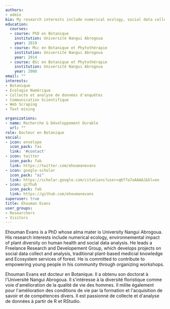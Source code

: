 ```yaml
---
authors:
- admin
bio: My research interests include numerical ecology, social data collect and analysis, plant diversity and human health interaction with its environment.
education:
  courses:
  - course: PhD en Botanique
    institution: Université Nangui Abrogoua
    year: 2019
  - course: Msc en Botanique et Phytothérapie
    institution: Université Nangui Abrogoua
    year: 2014
  - course: BSc en Botanique et Phytothérapie
    institution: Université Nangui Abrogoua
    year: 2008
email: ""
interests:
- Botanique
- Ecologie Numérique
- Collecte et analyse de données d'enquêtes
- Communication Scientifique
- Web Scraping
- Text mining

organizations:
- name: Recherche & Développement Durable
  url: ""
role: Docteur en Botanique
social:
- icon: envelope
  icon_pack: fas
  link: '#contact'
- icon: twitter
  icon_pack: fab
  link: https://twitter.com/ehoumanevans
- icon: google-scholar
  icon_pack: "ai"
  link: https://scholar.google.com/citations?user=qKf7a7oAAAAJ&hl=en
- icon: github
  icon_pack: fab
  link: https://github.com/ehoumanevans
superuser: true
title: Ehouman Evans
user_groups:
- Researchers
- Visitors
---
```


Ehouman Evans is a PhD whose alma mater is University Nangui Abrogoua. His research interests include numerical ecology, environnemental impact of plant diversity on human health and social data analysis. He leads a Freelance Research and Developement Group, which develops projects on social data collect and analysis, traditional plant-based medicial knowledge and Ecosystem services of forest. He is committed to contribute to empowering young people in his community through organizing workshops.

Ehouman Evans est docteur en Botanique. Il a obtenu son doctorat à l'Université Nangui Abrogoua. Il s'intéresse à la diversité floristique comme voie d'amélioration de la qualité de vie des hommes. Il milite également pour l'amélioration des conditions de vie par la formation et l'acquisition de savoir et de compétences divers. Il est passionné de collecte et d'analyse de données à partir de R et RStudio.
